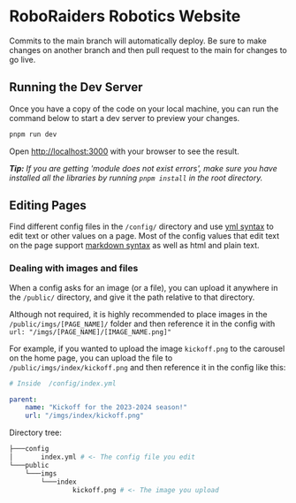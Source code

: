 # RoboRaiders Robotics Website

Commits to the main branch will automatically deploy. Be sure to make changes on another branch and then pull request to the main for changes to go live.

## Running the Dev Server

Once you have a copy of the code on your local machine, you can run the command below to start a dev server to preview your changes.

```bash
pnpm run dev
```

Open [http://localhost:3000](http://localhost:3000) with your browser to see the result.

***Tip:** If you are getting 'module does not exist errors', make sure you have installed all the libraries by running `pnpm install` in the root directory.*

## Editing Pages

Find different config files in the `/config/` directory and use [yml syntax](https://gist.github.com/xputerax/70a32929bf2603ed65990cc3550902a8) to edit text or other values on a page. Most of the config values that edit text on the page support [markdown syntax](https://gist.github.com/cuonggt/9b7d08a597b167299f0d) as well as html and plain text.

### Dealing with images and files

When a config asks for an image (or a file), you can upload it anywhere in the `/public/` directory, and give it the path relative to that directory. 

Although not required, it is highly recommended to place images in the `/public/imgs/[PAGE_NAME]/` folder and then reference it in the config with `url: "/imgs/[PAGE_NAME]/[IMAGE_NAME.png]"`

For example, if you wanted to upload the image `kickoff.png` to the carousel on the home page, you can upload the file to `/public/imgs/index/kickoff.png` and then reference it in the config like this: 
```yml
# Inside  /config/index.yml

parent:
    name: "Kickoff for the 2023-2024 season!"
    url: "/imgs/index/kickoff.png"
```
Directory tree:
```bash
├───config
│       index.yml # <- The config file you edit
└───public
    └───imgs
        └───index
                kickoff.png # <- The image you upload
```
